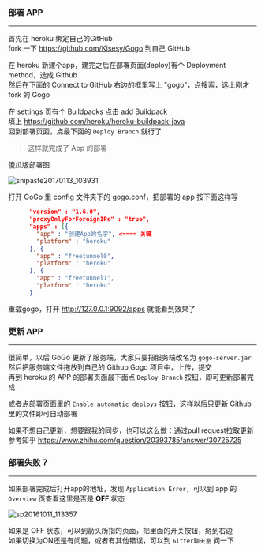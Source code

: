 ### 部署 APP ###
----
首先在 heroku 绑定自己的GitHub</br>
fork 一下 https://github.com/Kisesy/Gogo 到自己 GitHub</br>

在 heroku 新建个app，建完之后在部署页面(deploy)有个 Deployment method，选成 Github</br>
然后在下面的 Connect to GitHub 右边的框里写上 "gogo"，点搜索，选上刚才 fork 的 Gogo</br>

在 settings 页有个 Buildpacks 点击 add Buildpack</br>
填上 https://github.com/heroku/heroku-buildpack-java</br>
回到部署页面，点最下面的 `Deploy Branch` 就行了</br>

> 这样就完成了 App 的部署

傻瓜版部署图

![snipaste20170113_103931](https://cloud.githubusercontent.com/assets/5843694/21916621/ca341f58-d97c-11e6-8df3-980856201ee6.png)

打开 GoGo 里 config 文件夹下的 gogo.conf，把部署的 app 按下面这样写
```json
	  "version" : "1.6.0",
	  "proxyOnlyForForeignIPs" : "true",
	  "apps" : [{
		"app" : "创建App的名字", <==== 关键
		"platform" : "heroku"
	  }, {
		"app" : "freetunnel0",
		"platform" : "heroku"
	  }, {
		"app" : "freetunnel1",
		"platform" : "heroku"
	  }
```
重载gogo，打开 http://127.0.0.1:9092/apps 就能看到效果了


### 更新 APP ###
----
很简单，以后 GoGo 更新了服务端，大家只要把服务端改名为 `gogo-server.jar` </br>
然后把服务端文件拖放到自己的 Github Gogo 项目中，上传，提交 </br>
再到 heroku 的 APP 的部署页面最下面点 `Deploy Branch` 按钮，即可更新部署完成

或者点部署页面里的 `Enable automatic deploys` 按钮，这样以后只更新 Github 里的文件即可自动部署

如果不想自己更新，想要跟我的同步，也可以这么做：通过pull request拉取更新
参考知乎 https://www.zhihu.com/question/20393785/answer/30725725


### 部署失败？ ###
----
如果部署完成后打开app的地址，发现 `Application Error`，可以到 app 的 `Overview` 页查看这里是否是 **OFF** 状态

![sp20161011_113357](https://cloud.githubusercontent.com/assets/5843694/19257917/211b0fa0-8fa6-11e6-96d2-e379e0792de5.png)

如果是 OFF 状态，可以到箭头所指的页面，把里面的开关按钮，掰到右边</br>
如果切换为ON还是有问题，或者有其他错误，可以到 `Gitter聊天室` 问一下

  [1]: http://www.gogotunnel.com/ "GoGo 官网"
  [2]: https://gitter.im/gogotunnel/gogo "Gitter聊天室"
